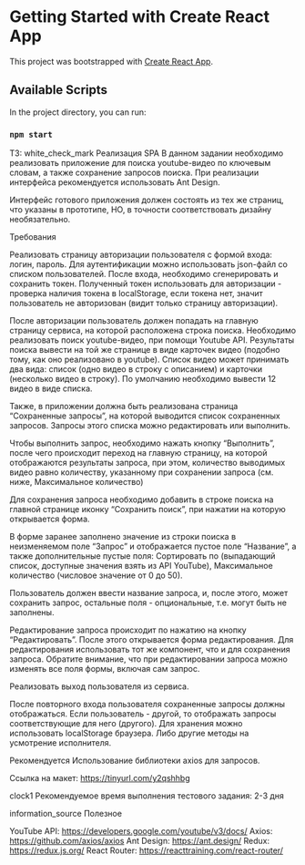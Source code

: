 # Getting Started with Create React App

This project was bootstrapped with [Create React App](https://github.com/facebook/create-react-app).

## Available Scripts

In the project directory, you can run:

### `npm start`

ТЗ: white_check_mark Реализация SPA В данном задании необходимо реализовать приложение для поиска youtube-видео по ключевым словам, а также сохранение запросов поиска. При реализации интерфейса рекомендуется использовать Ant Design.

Интерфейс готового приложения должен состоять из тех же страниц, что указаны в прототипе, НО, в точности соответствовать дизайну необязательно.

Требования

Реализовать страницу авторизации пользователя с формой входа: логин, пароль. Для аутентификации можно использовать json-файл со списком пользователей. После входа, необходимо сгенерировать и сохранить токен. Полученный токен использовать для авторизации - проверка наличия токена в localStorage, если токена нет, значит пользователь не авторизован (видит только страницу авторизации).

После авторизации пользователь должен попадать на главную страницу сервиса, на которой расположена строка поиска. Необходимо реализовать поиск youtube-видео, при помощи Youtube API. Результаты поиска вывести на той же странице в виде карточек видео (подобно тому, как оно реализовано в youtube). Список видео может принимать два вида: список (одно видео в строку с описанием) и карточки (несколько видео в строку). По умолчанию необходимо вывести 12 видео в виде списка.

Также, в приложении должна быть реализована страница “Сохраненные запросы”, на которой выводится список сохраненных запросов. Запросы этого списка можно редактировать или выполнить.

Чтобы выполнить запрос, необходимо нажать кнопку “Выполнить”, после чего происходит переход на главную страницу, на которой отображаются результаты запроса, при этом, количество выводимых видео равно количеству, указанному при сохранении запроса (см. ниже, Максимальное количество)

Для сохранения запроса необходимо добавить в строке поиска на главной странице иконку “Сохранить поиск”, при нажатии на которую открывается форма.

В форме заранее заполнено значение из строки поиска в неизменяемом поле “Запрос” и отображается пустое поле “Название”, а также дополнительные пустые поля: Сортировать по (выпадающий список, доступные значения взять из API YouTube), Максимальное количество (числовое значение от 0 до 50).

Пользователь должен ввести название запроса, и, после этого, может сохранить запрос, остальные поля - опциональные, т.е. могут быть не заполнены.

Редактирование запроса происходит по нажатию на кнопку “Редактировать”. После этого открывается форма редактирования. Для редактирования использовать тот же компонент, что и для сохранения запроса. Обратите внимание, что при редактировании запроса можно изменять все поля формы, включая сам запрос.

Реализовать выход пользователя из сервиса.

После повторного входа пользователя сохраненные запросы должны отображаться. Если пользователь - другой, то отображать запросы соответствующие для него (другого). Для хранения можно использовать localStorage браузера. Либо другие методы на усмотрение исполнителя.

Рекомендуется Использование библиотеки axios для запросов.

Ссылка на макет: https://tinyurl.com/y2qshhbg

clock1 Рекомендуемое время выполнения тестового задания: 2-3 дня

information_source Полезное

YouTube API: https://developers.google.com/youtube/v3/docs/
Axios: https://github.com/axios/axios
Ant Design: https://ant.design/
Redux: https://redux.js.org/
React Router: https://reacttraining.com/react-router/